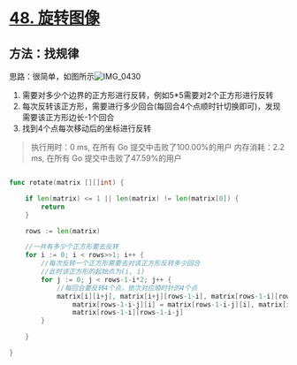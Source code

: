 # [48. 旋转图像](https://leetcode-cn.com/problems/rotate-image/)

## 方法：找规律

思路：很简单，如图所示![IMG_0430](https://cdn.jsdelivr.net/gh/sivanWu0222/ImageHosting@master/uPic/IMG_0430.PNG)
1. 需要对多少个边界的正方形进行反转，例如5*5需要对2个正方形进行反转
2. 每次反转该正方形，需要进行多少回合(每回合4个点顺时针切换即可)，发现需要该正方形边长-1个回合
3. 找到4个点每次移动后的坐标进行反转

> 执行用时：0 ms, 在所有 Go 提交中击败了100.00%的用户
> 		内存消耗：2.2 ms, 在所有 Go 提交中击败了47.59%的用户

```go

func rotate(matrix [][]int) {

	if len(matrix) <= 1 || len(matrix) != len(matrix[0]) {
		return
	}

	rows := len(matrix)

	//一共有多少个正方形要去反转
	for i := 0; i < rows>>1; i++ {
		//每次反转一个正方形需要去对该正方形反转多少回合
		//此时该正方形的起始点为(i, i)
		for j := 0; j < rows-1-i*2; j++ {
			//每回合要反转4个点，依次对应顺时针的4个点
			matrix[i][i+j], matrix[i+j][rows-1-i], matrix[rows-1-i][rows-1-i-j],
				matrix[rows-1-i-j][i] = matrix[rows-1-i-j][i], matrix[i][i+j], matrix[i+j][rows-1-i],
				matrix[rows-1-i][rows-1-i-j]
		}

	}

}
```

